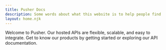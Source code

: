 ```yaml
---
title: Pusher Docs
description: Some words about what this website is to help people find it with search engines.
layout: home.njk
---
```


Welcome to Pusher. Our hosted APIs are flexible, scalable, and easy to integrate. Get to know our products by getting started or exploring our API documentation.
